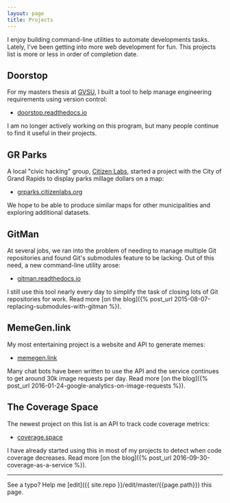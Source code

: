 ```yaml
---
layout: page
title: Projects
---
```


I enjoy building command-line utilities to automate developments tasks. Lately, I've been getting into more web development for fun. This projects list is more or less in order of completion date.

## Doorstop

For my masters thesis at [GVSU](https://www.gvsu.edu/), I built a tool to help manage engineering requirements using version control:

* [doorstop.readthedocs.io](https://doorstop.readthedocs.io/)

I am no longer actively working on this program, but many people continue to find it useful in their projects.

## GR Parks

A local "civic hacking" group, [Citizen Labs](http://citizenlabs.org/), started a project with the City of Grand Rapids to display parks millage dollars on a map:

* [grparks.citizenlabs.org](http://grparks.citizenlabs.org/)

We hope to be able to produce similar maps for other municipalities and exploring additional datasets.

## GitMan

At several jobs, we ran into the problem of needing to manage multiple Git repositories and found Git's submodules feature to be lacking. Out of this need, a new command-line utility arose:

* [gitman.readthedocs.io](https://gitman.readthedocs.io/)

I still use this tool nearly every day to simplify the task of closing lots of Git repositories for work. Read more [on the blog]({% post_url 2015-08-07-replacing-submodules-with-gitman %}).

## MemeGen.link

My most entertaining project is a website and API to generate memes:

* [memegen.link](https://memegen.link)

Many chat bots have been written to use the API and the service continues to get around 30k image requests per day. Read more [on the blog]({% post_url 2016-01-24-google-analytics-on-image-requests %}).

## The Coverage Space

The newest project on this list is an API to track code coverage metrics:

* [coverage.space](https://coverage.space/)

I have already started using this in most of my projects to detect when code coverage decreases. Read more [on the blog]({% post_url 2016-09-30-coverage-as-a-service %}).

-----

See a typo? Help me [edit]({{ site.repo }}/edit/master/{{page.path}}) this page.
